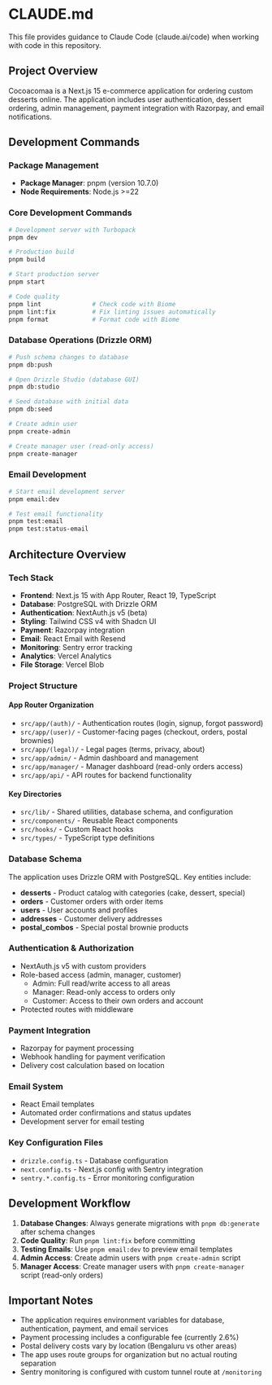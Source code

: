 # CLAUDE.md

This file provides guidance to Claude Code (claude.ai/code) when working with code in this repository.

## Project Overview

Cocoacomaa is a Next.js 15 e-commerce application for ordering custom desserts online. The application includes user authentication, dessert ordering, admin management, payment integration with Razorpay, and email notifications.

## Development Commands

### Package Management

- **Package Manager**: pnpm (version 10.7.0)
- **Node Requirements**: Node.js >=22

### Core Development Commands

```bash
# Development server with Turbopack
pnpm dev

# Production build
pnpm build

# Start production server
pnpm start

# Code quality
pnpm lint              # Check code with Biome
pnpm lint:fix          # Fix linting issues automatically
pnpm format            # Format code with Biome
```

### Database Operations (Drizzle ORM)

```bash
# Push schema changes to database
pnpm db:push

# Open Drizzle Studio (database GUI)
pnpm db:studio

# Seed database with initial data
pnpm db:seed

# Create admin user
pnpm create-admin

# Create manager user (read-only access)
pnpm create-manager
```

### Email Development

```bash
# Start email development server
pnpm email:dev

# Test email functionality
pnpm test:email
pnpm test:status-email
```

## Architecture Overview

### Tech Stack

- **Frontend**: Next.js 15 with App Router, React 19, TypeScript
- **Database**: PostgreSQL with Drizzle ORM
- **Authentication**: NextAuth.js v5 (beta)
- **Styling**: Tailwind CSS v4 with Shadcn UI
- **Payment**: Razorpay integration
- **Email**: React Email with Resend
- **Monitoring**: Sentry error tracking
- **Analytics**: Vercel Analytics
- **File Storage**: Vercel Blob

### Project Structure

#### App Router Organization

- `src/app/(auth)/` - Authentication routes (login, signup, forgot password)
- `src/app/(user)/` - Customer-facing pages (checkout, orders, postal brownies)
- `src/app/(legal)/` - Legal pages (terms, privacy, about)
- `src/app/admin/` - Admin dashboard and management
- `src/app/manager/` - Manager dashboard (read-only orders access)
- `src/app/api/` - API routes for backend functionality

#### Key Directories

- `src/lib/` - Shared utilities, database schema, and configuration
- `src/components/` - Reusable React components
- `src/hooks/` - Custom React hooks
- `src/types/` - TypeScript type definitions

### Database Schema

The application uses Drizzle ORM with PostgreSQL. Key entities include:

- **desserts** - Product catalog with categories (cake, dessert, special)
- **orders** - Customer orders with order items
- **users** - User accounts and profiles
- **addresses** - Customer delivery addresses
- **postal_combos** - Special postal brownie products

### Authentication & Authorization

- NextAuth.js v5 with custom providers
- Role-based access (admin, manager, customer)
  - Admin: Full read/write access to all areas
  - Manager: Read-only access to orders only
  - Customer: Access to their own orders and account
- Protected routes with middleware

### Payment Integration

- Razorpay for payment processing
- Webhook handling for payment verification
- Delivery cost calculation based on location

### Email System

- React Email templates
- Automated order confirmations and status updates
- Development server for email testing

### Key Configuration Files

- `drizzle.config.ts` - Database configuration
- `next.config.ts` - Next.js config with Sentry integration
- `sentry.*.config.ts` - Error monitoring configuration

## Development Workflow

1. **Database Changes**: Always generate migrations with `pnpm db:generate` after schema changes
2. **Code Quality**: Run `pnpm lint:fix` before committing
3. **Testing Emails**: Use `pnpm email:dev` to preview email templates
4. **Admin Access**: Create admin users with `pnpm create-admin` script
5. **Manager Access**: Create manager users with `pnpm create-manager` script (read-only orders)

## Important Notes

- The application requires environment variables for database, authentication, payment, and email services
- Payment processing includes a configurable fee (currently 2.6%)
- Postal delivery costs vary by location (Bengaluru vs other areas)
- The app uses route groups for organization but no actual routing separation
- Sentry monitoring is configured with custom tunnel route at `/monitoring`
